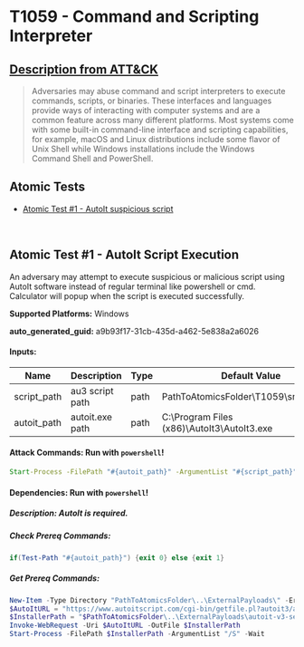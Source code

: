 # T1059 - Command and Scripting Interpreter
## [Description from ATT&CK](https://attack.mitre.org/techniques/T1059/)
<blockquote>Adversaries may abuse command and script interpreters to execute commands, scripts, or binaries. These interfaces and languages provide ways of interacting with computer systems and are a common feature across many different platforms. Most systems come with some built-in command-line interface and scripting capabilities, for example, macOS and Linux distributions include some flavor of Unix Shell while Windows installations include the Windows Command Shell and PowerShell.</blockquote>

## Atomic Tests

- [Atomic Test #1 - AutoIt suspicious script](#atomic-test-1---autoit)


<br/>

## Atomic Test #1 - AutoIt Script Execution
An adversary may attempt to execute suspicious or malicious script using AutoIt software instead of regular terminal like powershell or cmd. Calculator will popup when the script is executed successfully.

**Supported Platforms:** Windows


**auto_generated_guid:** a9b93f17-31cb-435d-a462-5e838a2a6026




#### Inputs:
| Name | Description | Type | Default Value |
|------|-------------|------|---------------|
| script_path | au3 script path | path | PathToAtomicsFolder\T1059\src\calc.au3 |
| autoit_path | autoit.exe path | path | C:\Program Files (x86)\AutoIt3\AutoIt3.exe |


#### Attack Commands: Run with `powershell`! 


```cmd
Start-Process -FilePath "#{autoit_path}" -ArgumentList "#{script_path}" -Wait
```

#### Dependencies:  Run with `powershell`!
##### Description: AutoIt is required.
##### Check Prereq Commands:
```powershell
if(Test-Path "#{autoit_path}") {exit 0} else {exit 1}
```
##### Get Prereq Commands:
```powershell
New-Item -Type Directory "PathToAtomicsFolder\..\ExternalPayloads\" -ErrorAction Ignore -Force | Out-Null
$AutoItURL = "https://www.autoitscript.com/cgi-bin/getfile.pl?autoit3/autoit-v3-setup.exe"
$InstallerPath = "$PathToAtomicsFolder\..\ExternalPayloads\autoit-v3-setup.exe"
Invoke-WebRequest -Uri $AutoItURL -OutFile $InstallerPath
Start-Process -FilePath $InstallerPath -ArgumentList "/S" -Wait
```



<br/>
<br/>
